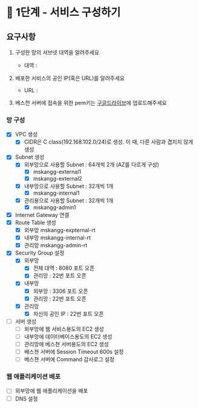 # 🚀 1단계 - 서비스 구성하기

## 요구사항

1. 구성한 망의 서브넷 대역을 알려주세요
   - 대역 :

2. 배포한 서비스의 공인 IP(혹은 URL)를 알려주세요
   - URL :

3. 베스천 서버에 접속을 위한 pem키는 [구글드라이브](https://drive.google.com/drive/folders/1dZiCUwNeH1LMglp8dyTqqsL1b2yBnzd1?usp=sharing)에 업로드해주세요

### 망 구성

- [X] VPC 생성
  - [X] CIDR은 C class(192.168.102.0/24)로 생성. 이 때, 다른 사람과 겹치지 않게 생성
- [X] Subnet 생성
  - [X] 외부망으로 사용할 Subnet : 64개씩 2개 (AZ를 다르게 구성)
    - [X] mskangg-external1
    - [X] mskangg-external2
  - [X] 내부망으로 사용할 Subnet : 32개씩 1개
    - [X] mskangg-internal1
  - [X] 관리용으로 사용할 Subnet : 32개씩 1개
    - [X] mskangg-admin1
- [X] Internet Gateway 연결
- [X] Route Table 생성
  - [X] 외부망 mskangg-expternal-rt
  - [X] 내부망 mskangg-internal-rt
  - [X] 관리망 mskangg-admin-rt
- [X] Security Group 설정
  - [X] 외부망
    - [X] 전체 대역 : 8080 포트 오픈
    - [X] 관리망 : 22번 포트 오픈
  - [X] 내부망
    - [X] 외부망 : 3306 포트 오픈
    - [X] 관리망 : 22번 포트 오픈
  - [X] 관리망
    - [X] 자신의 공인 IP : 22번 포트 오픈
- [ ] 서버 생성
  - [ ] 외부망에 웹 서비스용도의 EC2 생성
  - [ ] 내부망에 데이터베이스용도의 EC2 생성
  - [ ] 관리망에 베스쳔 서버용도의 EC2 생성
  - [ ] 베스쳔 서버에 Session Timeout 600s 설정
  - [ ] 베스쳔 서버에 Command 감사로그 설정

### 웹 애플리케이션 배포

- [ ] 외부망에 웹 애플리케이션을 배포
- [ ] DNS 설정
